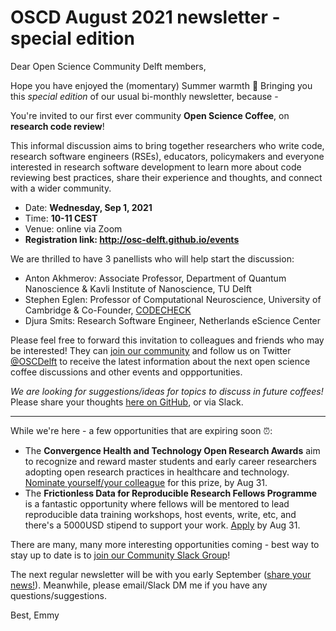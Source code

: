 # OSCD August 2021 newsletter - special edition

Dear Open Science Community Delft members,

Hope you have enjoyed the (momentary) Summer warmth :sunflower: Bringing you this *special edition* of our usual bi-monthly newsletter, because - 

You're invited to our first ever community **Open Science Coffee**, on **research code review**!

This informal discussion aims to bring together researchers who write code, research software engineers (RSEs), educators, policymakers and everyone interested in research software development to learn more about code reviewing best practices, share their experience and thoughts, and connect with a wider community.

* Date: **Wednesday, Sep 1, 2021**
* Time: **10-11 CEST** 
* Venue: online via Zoom
* **Registration link: http://osc-delft.github.io/events**


We are thrilled to have 3 panellists who will help start the discussion:

* Anton Akhmerov: Associate Professor, Department of Quantum Nanoscience & Kavli Institute of Nanoscience, TU Delft
* Stephen Eglen: Professor of Computational Neuroscience, University of Cambridge & Co-Founder, [CODECHECK](https://codecheck.org.uk)
* Djura Smits: Research Software Engineer, Netherlands eScience Center

Please feel free to forward this invitation to colleagues and friends who may be interested! They can [join our community](https://osc-delft.github.io/join) and follow us on Twitter [@OSCDelft](https://twitter.com/oscdelft) to receive the latest information about the next open science coffee discussions and other events and oppportunities.

*We are looking for suggestions/ideas for topics to discuss in future coffees!* Please share your thoughts [here on GitHub](https://github.com/osc-delft/ideas-and-plans/issues/7), or via Slack.

---

While we're here - a few opportunities that are expiring soon :alarm_clock::

- The **Convergence Health and Technology Open Research Awards** aim to recognize and reward master students and early career researchers adopting open research practices in healthcare and technology. [Nominate yourself/your colleague](https://osc-delft.github.io/posts) for this prize, by Aug 31.
- The **Frictionless Data for Reproducible Research Fellows Programme** is a fantastic opportunity where fellows will be mentored to lead reproducible data training workshops, host events, write, etc, and there's a 5000USD stipend to support your work. [Apply](https://twitter.com/frictionlessd8a/status/1422844623706370052) by Aug 31.

There are many, many more interesting opportunities coming - best way to stay up to date is to [join our Community Slack Group](https://join.slack.com/t/osc-delft/shared_invite/zt-857n65au-tz0kMaLXweiMlwpPPeXR2g)!

The next regular newsletter will be with you early September ([share your news!](https://github.com/osc-delft/newsletters/issues/10)). Meanwhile, please email/Slack DM me if you have any questions/suggestions.

Best,
Emmy
